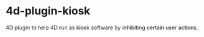 4d-plugin-kiosk
===============

4D plugin to help 4D run as kiosk software by inhibiting certain user actions.
